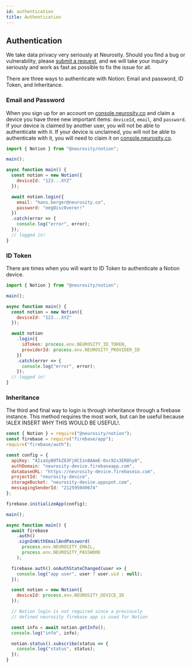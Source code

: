 ```yaml
---
id: authentication
title: Authentication
---
```


## Authentication

We take data privacy very seriously at Neurosity. Should you find a bug or vulnerability, please [submit a request](support.neurosity.co), and we will take your inquiry seriously and work as fast as possible to fix the issue for all.

There are three ways to authenticate with Notion: Email and password, ID Token, and Inheritance. 

### Email and Password

When you sign up for an account on [console.neurosity.co](console.neurosity.co) and claim a device you have three new important items: `deviceId`, `email`, and `password`. If your device is claimed by another user, you will not be able to authenticate with it. If your device is unclaimed, you will not be able to authenticate with it, you will need to claim it on [console.neurosity.co](console.neurosity.co).

```js
import { Notion } from "@neurosity/notion";

main();

async function main() {
  const notion = new Notion({
    deviceId: "123...XYZ"
  });

  await notion.login({
    email: "hans.berger@neurosity.co",
    password: "eegDisc0verer!"
  })
  .catch(error => {
    console.log("error", error);
  });
  // logged in!
}
```

### ID Token

There are times when you will want to ID Token to authenticate a Notion device. 

```js
import { Notion } from "@neurosity/notion";

main();

async function main() {
  const notion = new Notion({
    deviceId: "123...XYZ"
  });

  await notion
    .login({
      idToken: process.env.NEUROSITY_ID_TOKEN,
      providerId: process.env.NEUROSITY_PROVIDER_ID
    })
    .catch(error => {
      console.log("error", error);
    });
  // logged in!
}
```

### Inheritance

The third and final way to login is through inheritance through a firebase instance. This method requires the most work, but can be useful because !ALEX INSERT WHY THIS WOULD BE USEFUL!.

```js
const { Notion } = require("@neurosity/notion");
const firebase = require("firebase/app");
require("firebase/auth");

const config = {
  apiKey: "AIzaSyB0TkZ83Fj0CIzn8AAmE-Osc92s3ER8hy8",
  authDomain: "neurosity-device.firebaseapp.com",
  databaseURL: "https://neurosity-device.firebaseio.com",
  projectId: "neurosity-device",
  storageBucket: "neurosity-device.appspot.com",
  messagingSenderId: "212595049674"
};

firebase.initializeApp(config);

main();

async function main() {
  await firebase
    .auth()
    .signInWithEmailAndPassword(
      process.env.NEUROSITY_EMAIL,
      process.env.NEUROSITY_PASSWORD
    );

  firebase.auth().onAuthStateChanged(user => {
    console.log("app user", user ? user.uid : null);
  });

  const notion = new Notion({
    deviceId: process.env.NEUROSITY_DEVICE_ID
  });

  // Notion login is not required since a previously
  // defined neurosity firebase app is used for Notion

  const info = await notion.getInfo();
  console.log("info", info);

  notion.status().subscribe(status => {
    console.log("status", status);
  });
}
```
